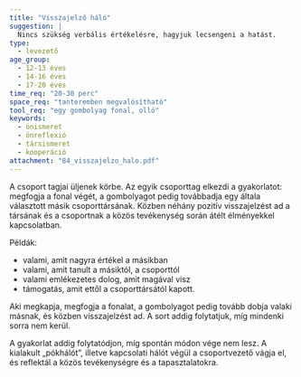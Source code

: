 ```yaml
---
title: "Visszajelző háló"
suggestion: | 
  Nincs szükség verbális értékelésre, hagyjuk lecsengeni a hatást.
type:
  - levezető
age_group:
  - 12-13 éves
  - 14-16 éves
  - 17-20 éves
time_req: "20-30 perc"
space_req: "tanteremben megvalósítható"
tool_req: "egy gombolyag fonal, olló"
keywords: 
  - önismeret
  - önreflexió
  - társismeret
  - kooperáció
attachment: "84_visszajelzo_halo.pdf"
---
```


A csoport tagjai üljenek körbe. Az egyik csoporttag elkezdi a gyakorlatot: megfogja a fonal végét, a gombolyagot pedig továbbadja egy általa választott másik csoporttársának. Közben néhány pozitív visszajelzést ad a társának és a csoportnak a közös tevékenység során átélt élményekkel kapcsolatban.

Példák:

* valami, amit nagyra értékel a másikban
* valami, amit tanult a másiktól, a csoporttól
* valami emlékezetes dolog, amit magával visz
* támogatás, amit ettől a csoporttársától kapott.

Aki megkapja, megfogja a fonalat, a gombolyagot pedig tovább dobja valaki másnak, és közben visszajelzést ad. A sort addig folytatjuk, míg mindenki sorra nem kerül.

A gyakorlat addig folytatódjon, míg spontán módon vége nem lesz. A kialakult „pókhálót”, illetve kapcsolati hálót végül a csoportvezető vágja el, és reflektál a közös tevékenységre és a tapasztalatokra.
  
  
